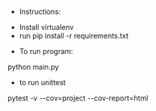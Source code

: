 * Instructions:

- Install virtualenv
- run pip install -r requirements.txt


* To run program:

python main.py


* to run unittest

pytest -v --cov=project --cov-report=html
